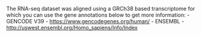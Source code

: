 The RNA-seq dataset was aligned using a GRCh38 based transcriptome for which
you can use the gene annotations below to get more information:
    - GENCODE V39 - https://www.gencodegenes.org/human/
    - ENSEMBL - http://uswest.ensembl.org/Homo_sapiens/Info/Index
